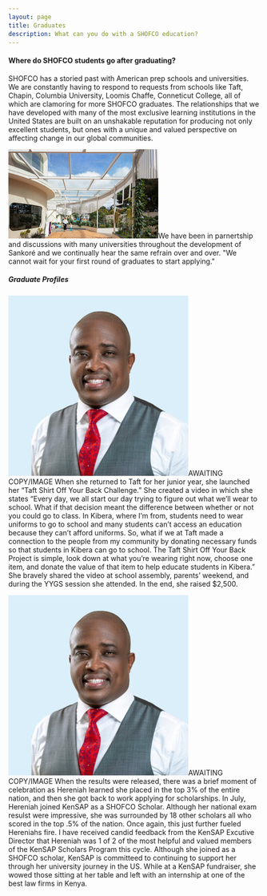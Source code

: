 ```yaml
---
layout: page
title: Graduates
description: What can you do with a SHOFCO education?
---
```

<section>
	<h4>Where do SHOFCO students go after graduating?</h4>
	<p>SHOFCO has a storied past with American prep schools and universities. We are constantly having to respond to requests from schools like Taft, Chapin, Columbia University, Loomis Chaffe, Conneticut College, all of which are clamoring for more SHOFCO graduates. The relationships that we have developed with many of the most exclusive learning institutions in the United States are built on an unshakable reputation for producing not only excellent students, but ones with a unique and valued perspective on affecting change in our global communities.</p>
	<p><span class="image right"><img src="assets/images/outdoor-walkway-small.jpg" alt="" /></span>We have been in parnertship and discussions with many universities throughout the development of Sankoré and we continually hear the same refrain over and over. "We cannot wait for your first round of graduates to start applying."</p>
</section>
<section>
    <h5>Graduate Profiles</h5>
	<p><span class="image left"><img src="assets/images/demo-profile.jpeg" alt="" /></span>AWAITING COPY/IMAGE When she returned to Taft for her junior year, she launched her “Taft Shirt Off Your Back Challenge.” She created a video in which she states “Every day, we all start our day trying to figure out what we’ll wear to school. What if that decision meant the difference between whether or not you could go to class. In Kibera, where I’m from, students need to wear uniforms to go to school and many students can’t access an education because they can’t afford uniforms. So, what if we at Taft made a connection to the people from my community by donating necessary funds so that students in Kibera can go to school. The Taft Shirt Off Your Back Project is simple, look down at what you’re wearing right now, choose one item, and donate the value of that item to help educate students in Kibera.” She bravely shared the video at school assembly, parents’ weekend, and during the YYGS session she attended. In the end, she raised $2,500.</p>
	<p><span class="image right"><img src="assets/images/demo-profile.jpeg" alt="" /></span>AWAITING COPY/IMAGE When the results were released, there was a brief moment of celebration as Hereniah learned she placed in the top 3% of the entire nation, and then she got back to work applying for scholarships. In July, Hereniah joined KenSAP as a SHOFCO Scholar. Although her national exam resulst were impressive, she was surrounded by 18 other scholars all who scored in the top .5% of the nation. Once again, this just further fueled Hereniahs fire. I have received candid feedback from the KenSAP Excutive Director that Hereniah was 1 of 2 of the most helpful and valued members of the KenSAP Scholars Program this cycle. Although she joined as a SHOFCO scholar, KenSAP is committeed to continuing to support her through her university journey in the US. While at a KenSAP fundraiser, she wowed those sitting at her table and left with an internship at one of the best law firms in Kenya.</p>
</section>